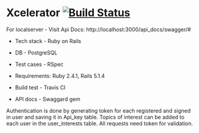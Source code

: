 # Xcelerator [![Build Status](https://travis-ci.org/sankarcule/xcelerator.svg?branch=master)](https://travis-ci.org/sankarcule/xcelerator)

For localserver - Visit Api Docs: http://localhost:3000/api_docs/swagger/#


* Tech stack - Ruby on Rails

* DB - PostgreSQL

* Test cases - RSpec

* Requirements: Ruby 2.4.1, Rails 5.1.4

* Build test - Travis CI

* API docs - Swaggard gem

 Authentication is done by generating token for each registered and signed in user and saving it in Api_key table. Topics of interest can be added to each user in the user_interests table. All requests need token for validation.
